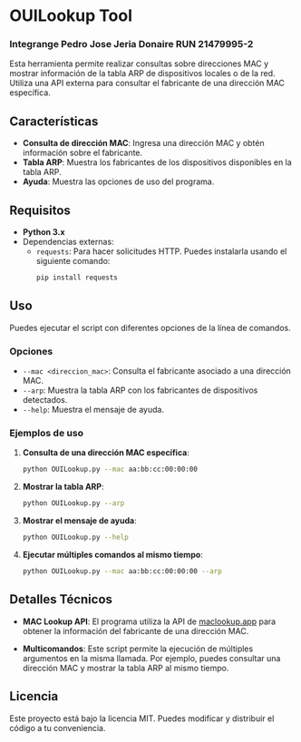 # OUILookup Tool

### Integrange Pedro Jose Jeria Donaire RUN 21479995-2

Esta herramienta permite realizar consultas sobre direcciones MAC y mostrar información de la tabla ARP de dispositivos locales o de la red. Utiliza una API externa para consultar el fabricante de una dirección MAC específica.

## Características

- **Consulta de dirección MAC**: Ingresa una dirección MAC y obtén información sobre el fabricante.
- **Tabla ARP**: Muestra los fabricantes de los dispositivos disponibles en la tabla ARP.
- **Ayuda**: Muestra las opciones de uso del programa.

## Requisitos

- **Python 3.x**
- Dependencias externas:
  - `requests`: Para hacer solicitudes HTTP. Puedes instalarla usando el siguiente comando:
    ```bash
    pip install requests
    ```

## Uso

Puedes ejecutar el script con diferentes opciones de la línea de comandos.

### Opciones

- `--mac <direccion_mac>`: Consulta el fabricante asociado a una dirección MAC.
- `--arp`: Muestra la tabla ARP con los fabricantes de dispositivos detectados.
- `--help`: Muestra el mensaje de ayuda.

### Ejemplos de uso

1. **Consulta de una dirección MAC específica**:
    ```bash
    python OUILookup.py --mac aa:bb:cc:00:00:00
    ```

2. **Mostrar la tabla ARP**:
    ```bash
    python OUILookup.py --arp
    ```

3. **Mostrar el mensaje de ayuda**:
    ```bash
    python OUILookup.py --help
    ```

4. **Ejecutar múltiples comandos al mismo tiempo**:
    ```bash
    python OUILookup.py --mac aa:bb:cc:00:00:00 --arp
    ```

## Detalles Técnicos

- **MAC Lookup API**: El programa utiliza la API de [maclookup.app](https://maclookup.app) para obtener la información del fabricante de una dirección MAC.
  
- **Multicomandos**: Este script permite la ejecución de múltiples argumentos en la misma llamada. Por ejemplo, puedes consultar una dirección MAC y mostrar la tabla ARP al mismo tiempo.

## Licencia

Este proyecto está bajo la licencia MIT. Puedes modificar y distribuir el código a tu conveniencia.
